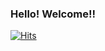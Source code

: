 ### Hello! <!-- 👋--> Welcome!!

[![Hits](https://hits.seeyoufarm.com/api/count/incr/badge.svg?url=https%3A%2F%2Fgithub.com%2Fchakravarthi589&count_bg=%23242525&title_bg=%23E1004D&icon=&icon_color=%23E7E7E7&title=Hits&edge_flat=false)](https://hits.seeyoufarm.com)
